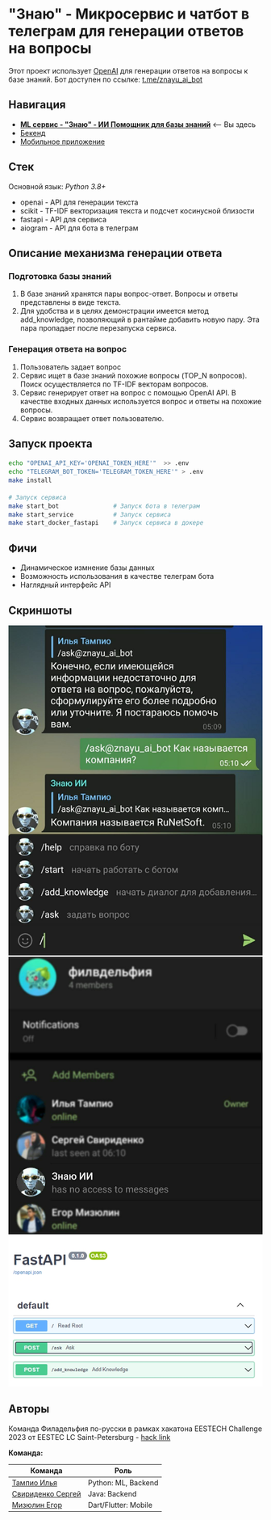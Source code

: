 # "Знаю" - Микросервис и чатбот в телеграм для генерации ответов на вопросы

Этот проект использует [OpenAI](https://openai.com/) для генерации ответов на вопросы к базе знаний. Бот доступен по ссылке: [t.me/znayu_ai_bot](https://t.me/znayu_ai_bot)

## Навигация

- [**ML сервис - "Знаю" - ИИ Помощник для базы знаний**](https://github.com/philadelphia-rus/znayu-ai) <-- Вы здесь
- [Бекенд](https://github.com/philadelphia-rus/backend)
- [Мобильное приложение](https://github.com/philadelphia-rus/mobile-app)

## Стек

Основной язык: *Python 3.8+*

- openai  - API для генерации текста
- scikit  - TF-IDF векторизация текста и подсчет косинусной близости
- fastapi - API для сервиса
- aiogram - API для бота в телеграм

## Описание механизма генерации ответа

### Подготовка базы знаний

1. В базе знаний хранятся пары вопрос-ответ. Вопросы и ответы представлены в виде текста.
2. Для удобства и в целях демонстрации имеется метод add_knowledge, позволяющий в рантайме добавить новую пару. Эта пара пропадает после перезапуска сервиса.

### Генерация ответа на вопрос

1. Пользователь задает вопрос
2. Сервис ищет в базе знаний похожие вопросы (TOP_N вопросов). Поиск осуществляется по TF-IDF векторам вопросов.
3. Сервис генерирует ответ на вопрос с помощью OpenAI API. В качестве входных данных используется вопрос и ответы на похожие вопросы.
4. Сервис возвращает ответ пользователю.

## Запуск проекта

```bash
echo "OPENAI_API_KEY='OPENAI_TOKEN_HERE'"  >> .env
echo "TELEGRAM_BOT_TOKEN='TELEGRAM_TOKEN_HERE'" > .env
make install

# Запуск сервиса
make start_bot               # Запуск бота в телеграм
make start_service           # Запуск сервиса
make start_docker_fastapi    # Запуск сервиса в докере
```

## Фичи

- Динамическое измнение базы данных
- Возможность использования в качестве телеграм бота
- Наглядный интерфейс API

## Скриншоты

![chat_demonstration](docs/screenshots/chat.jpg)
![bot_in_group_demonstration](docs/screenshots/bot_in_group.jpg)
![api](docs/screenshots/api.jpg)
## Авторы

Команда Филадельфия по-русски в рамках хакатона EESTECH Challenge 2023 от EESTEC LC Saint-Petersburg - [hack link](https://codenrock.com/contests/hackathon-eestech-challenge#/)

**Команда:**

| **Команда** | **Роль** |
| --- | --- |
| [Тампио Илья](t.me/Quakumei) | Python: ML, Backend |
| [Свириденко Сергей](t.me/neroun4002) | Java: Backend |
| [Мизюлин Егор](t.me/tw0ch) | Dart/Flutter: Mobile |
